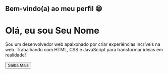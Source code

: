 ## Bem-vindo(a) ao meu perfil 😁

<!DOCTYPE html>
<html lang="pt-br">
<head>
  <meta charset="UTF-8">
  <meta name="viewport" content="width=device-width, initial-scale=1.0">
  <title>Biografia Animada</title>
  <link rel="stylesheet" href="styles.css">
</head>
<body>
  <div class="bio-container">
    <h1>Olá, eu sou <span class="highlight">Seu Nome</span></h1>
    <p>Sou um desenvolvedor web apaixonado por criar experiências incríveis na web. Trabalhando com HTML, CSS e JavaScript para transformar ideias em realidade!</p>
    <button class="btn" onclick="alert('Vamos nos conectar!')">Saiba Mais</button>
  </div>
</body>
</html>

